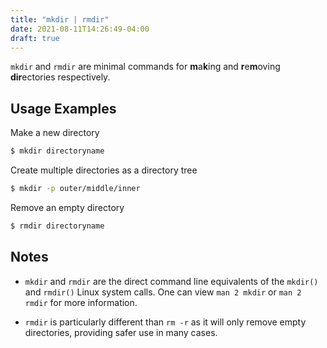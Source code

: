 ```yaml
---
title: "mkdir | rmdir"
date: 2021-08-11T14:26:49-04:00
draft: true
---
```


`mkdir` and `rmdir` are minimal commands for **m**a**k**ing and **r**e**m**oving
**dir**ectories respectively.

## Usage Examples

Make a new directory

```bash
$ mkdir directoryname
```

Create multiple directories as a directory tree

```bash
$ mkdir -p outer/middle/inner
```

Remove an empty directory

```bash
$ rmdir directoryname
```

## Notes

- `mkdir` and `rmdir` are the direct command line equivalents of
  the `mkdir()` and `rmdir()` Linux system calls. One can view `man 2 mkdir` or
  `man 2 rmdir` for more information.

- `rmdir` is particularly different than `rm -r` as it will only remove
  empty directories, providing safer use in many cases.
